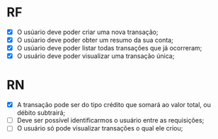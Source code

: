 # RF

- [x] O usúario deve poder criar uma nova transação;
- [x] O usúario deve poder obter um resumo da sua conta;
- [x] O usúario deve poder listar todas transações que já ocorreram;
- [x] O usuário deve poder visualizar uma transação única;

# RN

- [x] A transação pode ser do tipo crédito que somará ao valor total, ou débito subtrairá;
- [ ] Deve ser possível identificarmos o usuário entre as requisições;
- [ ] O usuário só pode visualizar transações o qual ele criou;
